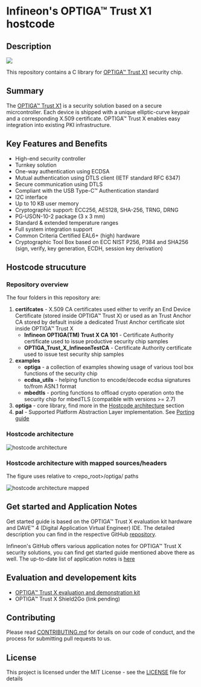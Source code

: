 # Infineon's OPTIGA&trade; Trust X1 hostcode

## Description

<img src="https://github.com/Infineon/Assets/blob/master/Pictures/OPTIGA-Trust-X.png">

This repository contains a C library for [OPTIGA™ Trust X1](www.infineon.com/optiga-trust-x) security chip.

## Summary
The [OPTIGA™ Trust X1](https://www.infineon.com/dgdl/Infineon-DPS310-DS-v01_00-EN.pdf) is a security solution based on a secure micrcontroller. Each device is shipped with a unique elliptic-curve keypair and a corresponding X.509 certificate. OPTIGA™ Trust X enables easy integration into existing PKI infrastructure.

## Key Features and Benefits
* High-end security controller
* Turnkey solution
* One-way authentication using ECDSA
* Mutual authentication using DTLS client (IETF standard RFC 6347)
* Secure communication using DTLS
* Compliant with the USB Type-C™ Authentication standard
* I2C interface
* Up to 10 KB user memory
* Cryptographic support: ECC256, AES128, SHA-256, TRNG, DRNG
* PG-USON-10-2 package (3 x 3 mm)
* Standard & extended temperature ranges
* Full system integration support
* Common Criteria Certified EAL6+ (high) hardware
* Cryptographic Tool Box based on ECC NIST P256, P384 and SHA256 (sign, verify, key generation, ECDH, session key derivation)   

## Hostcode strucuture
### Repository overview
The four folders in this repository are: 
1) **certifcates** - X.509 CA certificates used either to verify an End Device Certificate (stored inside OPTIGA™ Trust X) or used as an Trust Anchor CA stored by default inside a dedicated Trust Anchor certificate slot inside OPTIGA™ Trust X
    * **Infineon OPTIGA(TM) Trust X CA 101** - Certificate Authority certificate used to issue productive security chip samples
    * **OPTIGA_Trust_X_InfineonTestCA** - Certificate Authority certificate used to issue test security ship samples
2) **examples**
    * **optiga** - a collection of examples showing usage of various tool box functions of the security chip
    * **ecdsa_utils** - helping function to encode/decode ecdsa signatures to/from ASN.1 format
    * **mbedtls** - porting functions to offload crypto operation onto the security chip for mbedTLS (compatible with versions >= 2.7)
3) **optiga** - core library, find more in the [Hostcode architecture](#hostcode_architecture) section
4) **pal** - Supported Platform Abstraction Layer implementation. See [Porting guide](#porting_guide)

### <a name="hostcode_architecture"></a>Hostcode architecture

![hostcode architecture](https://raw.githubusercontent.com/Infineon/Assets/master/Pictures/optiga_trust_x_stack_generic.jpg)

### Hostcode architecture with mapped sources/headers
The figure uses relative to <repo_root>/optiga/ paths

![hostcode architecture mapped](https://raw.githubusercontent.com/Infineon/Assets/master/Pictures/optiga_trust_x_stack_generic_mapped.jpg)

## Get started and Application Notes
Get started guide is based on the OPTIGA™ Trust X evaluation kit hardware and DAVE™ 4 (Digital Application Virtual Engineer) IDE. The detailed description you can find in the respective GitHub [repository](https://github.com/Infineon/getstarted-optiga-trust-x).

Infineon's GitHub offers various application notes for OPTIGA™ Trust X security solutions, you can find get started guide mentioned above there as well. The up-to-date list of application notes is [here](https://github.com/Infineon/appnotes-optiga-trust-x)

## Evaluation and developement kits
* [OPTIGA™ Trust X evaluation and demonstration kit](https://www.infineon.com/cms/en/product/evaluation-boards/optiga-trust-x-eval-kit/)
* OPTIGA™ Trust X Shield2Go (link pending)

## Contributing

Please read [CONTRIBUTING.md](CONTRIBUTING.md) for details on our code of conduct, and the process for submitting pull requests to us.

## License
This project is licensed under the MIT License - see the [LICENSE](LICENSE) file for details
